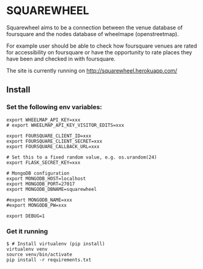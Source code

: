 # SQUAREWHEEL

Squarewheel aims to be a connection between the venue database of
foursquare and the nodes database of wheelmape (openstreetmap).

For example user should be able to check how foursquare venues are rated
for accessibility on foursquare or have the opportunity to rate places
they have been and checked in with foursquare.

The site is currently running on http://squarewheel.herokuapp.com/

## Install

### Set the following env variables:
```
export WHEELMAP_API_KEY=xxx
# export WHEELMAP_API_KEY_VISITOR_EDITS=xxx

export FOURSQUARE_CLIENT_ID=xxx
export FOURSQUARE_CLIENT_SECRET=xxx
export FOURSQUARE_CALLBACK_URL=xxx

# Set this to a fixed random value, e.g. os.urandom(24)
export FLASK_SECRET_KEY=xxx

# MongoDB configuration
export MONGODB_HOST=localhost
export MONGODB_PORT=27017
export MONGODB_DBNAME=squarewheel

#export MONGODB_NAME=xxx
#export MONGODB_PW=xxx

export DEBUG=1
```

### Get it running
```
$ # Install virtualenv (pip install)
virtualenv venv
source venv/bin/activate
pip install -r requirements.txt
```